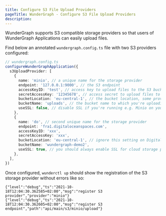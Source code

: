 ```yaml
---
title: Configure S3 File Upload Providers
pageTitle: WunderGraph - Configure S3 File Upload Providers
description:
---
```


WunderGraph supports S3 compatible storage providers so that users of WunderGraph Applications can easily upload files.

Find below an annotated `wundergraph.config.ts` file with two S3 providers configured:

```typescript
// wundergraph.config.ts
configureWunderGraphApplication({
  s3UploadProvider: [
    {
      name: 'minio', // a unique name for the storage provider
      endpoint: '127.0.0.1:9000', // the S3 endpoint
      accessKeyID: 'test', // access key to upload files to the S3 bucket
      secretAccessKey: '12345678', // access secret to upload files to the S3 bucket
      bucketLocation: 'eu-central-1', // the bucket location, some providers don't require it
      bucketName: 'uploads', // the bucket name to which you're uploading files
      useSSL: false, // disable SSL if you're running e.g. Minio on your local machine
    },
    {
      name: 'do', // second unique name for the storage provider
      endpoint: 'fra1.digitaloceanspaces.com',
      accessKeyID: 'xxx',
      secretAccessKey: 'xxx',
      bucketLocation: 'eu-central-1', // ignore this setting on Digital Ocean
      bucketName: 'wundergraph-demo2',
      useSSL: true, // you should always enable SSL for cloud storage providers!
    },
  ],
})
```

Once configured, `wunderctl up` should show the registration of the S3 storage provider without errors like so:

```shell
{"level":"debug","ts":"2021-10-18T12:04:30.362585+02:00","msg":"register S3 provider","provider":"minio"}
{"level":"debug","ts":"2021-10-18T12:04:30.362605+02:00","msg":"register S3 endpoint","path":"api/main/s3/minio/upload"}
```

